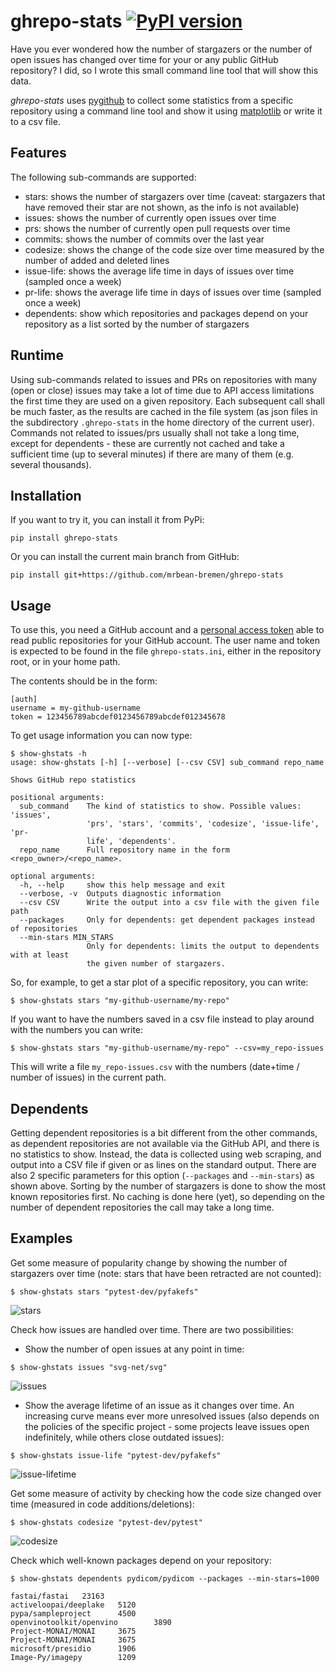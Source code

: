 # ghrepo-stats [![PyPI version](https://badge.fury.io/py/ghrepo-stats.svg)](https://badge.fury.io/py/ghrepo-stats)

Have you ever wondered how the number of stargazers or the number of open
issues has changed over time for your or any public GitHub repository? I did, 
so I wrote this small command line tool that will show this data.

*ghrepo-stats* uses [pygithub](https://github.com/PyGithub/PyGithub) to 
collect some statistics from a specific repository using a command line tool
and show it using [matplotlib](https://github.com/matplotlib/matplotlib) or
write it to a csv file. 

Features
--------
The following sub-commands are supported:
- stars: shows the number of stargazers over time (caveat: stargazers that
  have removed their star are not shown, as the info is not available)
- issues: shows the number of currently open issues over time
- prs: shows the number of currently open pull requests over time
- commits: shows the number of commits over the last year
- codesize: shows the change of the code size over time measured by the 
  number of added and deleted lines
- issue-life: shows the average life time in days of issues over time
  (sampled once a week) 
- pr-life: shows the average life time in days of issues over time 
  (sampled once a week) 
- dependents: show which repositories and packages depend on your repository
  as a list sorted by the number of stargazers

Runtime
-------
Using sub-commands related to issues and PRs on repositories with many
(open or close) issues may take a lot of time due to API access
limitations the first time they are used on a given repository. 
Each subsequent call shall be much faster, as the results are cached in the file system
(as json files in the subdirectory `.ghrepo-stats` in the home directory of the current 
user).
Commands not related to issues/prs usually shall not take a long time, except for 
dependents - these are currently not cached and take a sufficient time 
(up to several minutes) if there are many of them (e.g. several thousands).

Installation
------------
If you want to try it, you can install it from PyPi:
```
pip install ghrepo-stats
```
Or you can install the current main branch from GitHub:
```
pip install git+https://github.com/mrbean-bremen/ghrepo-stats
```

Usage
-----
To use this, you need a GitHub account and a
[personal access token](https://docs.github.com/en/free-pro-team@latest/github/authenticating-to-github/creating-a-personal-access-token)
able to read public repositories for your GitHub account. The user name and
token is expected to be found in the file `ghrepo-stats.ini`, either in the
repository root, or in your home path.

The contents should be in the form:
```
[auth]
username = my-github-username
token = 123456789abcdef0123456789abcdef012345678
```

To get usage information you can now type:
```
$ show-ghstats -h
usage: show-ghstats [-h] [--verbose] [--csv CSV] sub_command repo_name

Shows GitHub repo statistics

positional arguments:
  sub_command    The kind of statistics to show. Possible values: 'issues',
                 'prs', 'stars', 'commits', 'codesize', 'issue-life', 'pr-
                 life', 'dependents'.
  repo_name      Full repository name in the form <repo_owner>/<repo_name>.

optional arguments:
  -h, --help     show this help message and exit
  --verbose, -v  Outputs diagnostic information
  --csv CSV      Write the output into a csv file with the given file path
  --packages     Only for dependents: get dependent packages instead of repositories
  --min-stars MIN_STARS
                 Only for dependents: limits the output to dependents with at least 
                 the given number of stargazers.
```

So, for example, to get a star plot of a specific repository, you can write:
```
$ show-ghstats stars "my-github-username/my-repo"
```
If you want to have the numbers saved in a csv file instead to play around with
the numbers you can write: 
```
$ show-ghstats stars "my-github-username/my-repo" --csv=my_repo-issues
```
This will write a file `my_repo-issues.csv` with the numbers (date+time /
number of issues) in the current path.

Dependents
----------
Getting dependent repositories is a bit different from the other commands, as 
dependent repositories are not available via the GitHub API, and there is no 
statistics to show. Instead, the data is collected using web scraping, and output 
into a CSV file if given or as lines on the standard output.
There are also 2 specific parameters for this option (`--packages` and `--min-stars`)
as shown above. Sorting by the number of stargazers is done to show the most known 
repositories first.
No caching is done here (yet), so depending on the number of dependent repositories
the call may take a long time.

Examples
--------
Get some measure of popularity change by showing the number of stargazers over
time (note: stars that have been retracted are not counted):
```commandline
$ show-ghstats stars "pytest-dev/pyfakefs"
```
![stars](https://github.com/mrbean-bremen/ghrepo-stats/raw/main/doc/images/stars.png)

Check how issues are handled over time. There are two possibilities:
 - Show the number of open issues at any point in time:
```commandline
$ show-ghstats issues "svg-net/svg"
```
![issues](https://github.com/mrbean-bremen/ghrepo-stats/raw/main/doc/images/issues.png)

 - Show the average lifetime of an issue as it changes over time. An 
   increasing curve means ever more unresolved issues (also depends on the
   policies of the specific project - some projects leave issues open
   indefinitely, while others close outdated issues):
```commandline
$ show-ghstats issue-life "pytest-dev/pyfakefs"
```
![issue-lifetime](https://github.com/mrbean-bremen/ghrepo-stats/raw/main/doc/images/issuelife.png)

Get some measure of activity by checking how the code size changed over time 
(measured in code additions/deletions):
```commandline
$ show-ghstats codesize "pytest-dev/pytest"
```
![codesize](https://github.com/mrbean-bremen/ghrepo-stats/raw/main/doc/images/codesize.png)

Check which well-known packages depend on your repository: 
```commandline
$ show-ghstats dependents pydicom/pydicom --packages --min-stars=1000
```
```
fastai/fastai   23163
activeloopai/deeplake   5120
pypa/sampleproject      4500
openvinotoolkit/openvino        3890
Project-MONAI/MONAI     3675
Project-MONAI/MONAI     3675
microsoft/presidio      1906
Image-Py/imagepy        1209
```